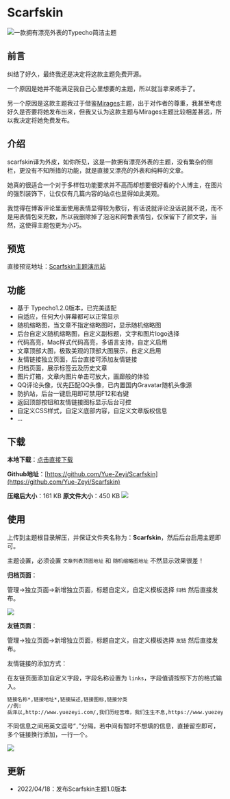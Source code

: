 # Scarfskin
![一款拥有漂亮外表的Typecho简洁主题](https://pic.zeyiwl.cn/yunimg/20220418003922.jpeg)

## 前言

纠结了好久，最终我还是决定将这款主题免费开源。

一个原因是她并不能满足我自己心里想要的主题，所以就当拿来练手了。

另一个原因是这款主题我过于借鉴[Mirages](https://get233.com/archives/mirages-intro.html)主题，出于对作者的尊重，我甚至考虑好久是否要将她发布出来，但我又认为这款主题与Mirages主题比较相差甚远，所以我决定将她免费发布。

## 介绍

scarfskin译为外皮，如你所见，这是一款拥有漂亮外表的主题，没有繁杂的侧栏，更没有不知所措的功能，就是直接又漂亮的外表和纯粹的文章。

她真的很适合一个对于多样性功能要求并不高而却想要很好看的个人博主，在图片的强烈装饰下，让仅仅有几篇内容的站点也显得如此美观。

我觉得在博客评论里面使用表情显得较为敷衍，有话说就评论没话说就不说，而不是用表情包来充数，所以我删除掉了泡泡和阿鲁表情包，仅保留下了颜文字，当然，这使得主题包更为小巧。

## 预览

直接预览地址：[Scarfskin主题演示站](http://scarfskin.zeyiwl.cn/)

## 功能

* 基于 Typecho1.2.0版本，已完美适配
* 自适应，任何大小屏幕都可以正常显示
* 随机缩略图，当文章不指定缩略图时，显示随机缩略图
* 后台自定义随机缩略图，自定义副标题，文字和图片logo选择
* 代码高亮，Mac样式代码高亮，多语言支持，自定义启用
* 文章顶部大图，极致美观的顶部大图展示，自定义启用
* 友情链接独立页面，后台直接可添加友情链接
* 归档页面，展示标签云及历史文章
* 图片灯箱，文章内图片单击可放大，画廊般的体验
* QQ评论头像，优先匹配QQ头像，已内置国内Gravatar随机头像源
* 防扒站，后台一键启用即可禁用F12和右键
* 返回顶部按钮和友情链接图标显示后台可控
* 自定义CSS样式，自定义底部内容，自定义文章版权信息
* ...

## 下载

**本地下载**：[点击直接下载](https://www.yuezeyi.com/file/Scarfskin.zip)

**Github地址**：[https://github.com/Yue-Zeyi/Scarfskin](https://github.com/Yue-Zeyi/Scarfskin)

**压缩后大小**：161 KB  **原文件大小**：450 KB ![](https://pic.zeyiwl.cn/yunimg/20220418002534.png)

## 使用

上传到主题根目录解压，并保证文件夹名称为：**Scarfskin**，然后后台启用主题即可。

主题设置，必须设置 `文章列表顶图地址` 和 `随机缩略图地址` 不然显示效果很差！

**归档页面**：

管理->独立页面->新增独立页面，标题自定义，自定义模板选择 `归档` 然后直接发布。

![](https://pic.zeyiwl.cn/yunimg/20220418002937.png)

**友链页面**：

管理->独立页面->新增独立页面，标题自定义，自定义模板选择 `友链` 然后直接发布。

友情链接的添加方式：

在友链页面添加自定义字段，字段名称设置为 `links`，字段值请按照下方的格式输入。

```html
链接名称*,链接地址*,链接描述,链接图标,链接分类
//例:
岳泽以,http://www.yuezeyi.com/,我们历经苦难，我们生生不息,https://www.yuezeyi.com/logo.png,default
```

不同信息之间用英文逗号“`,`”分隔，若中间有暂时不想填的信息，直接留空即可，多个链接换行添加，一行一个。

![](https://pic.zeyiwl.cn/yunimg/20220418003443.png)

## 更新
* 2022/04/18：发布Scarfskin主题1.0版本

